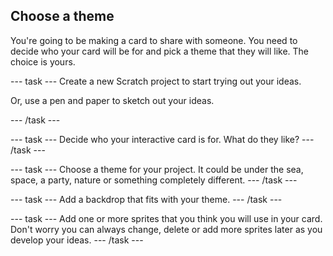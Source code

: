 ## Choose a theme
You're going to be making a card to share with someone. You need to decide who your card will be for and pick a theme that they will like. The choice is yours.

--- task ---
Create a new Scratch project to start trying out your ideas. 

Or, use a pen and paper to sketch out your ideas. 

--- /task ---

--- task ---
Decide who your interactive card is for. What do they like?
--- /task ---

--- task ---
Choose a theme for your project. It could be under the sea, space, a party, nature or something completely different. 
--- /task ---

--- task ---
Add a backdrop that fits with your theme. 
--- /task ---

--- task ---
Add one or more sprites that you think you will use in your card. Don't worry you can always change, delete or add more sprites later as you develop your ideas. 
--- /task ---

